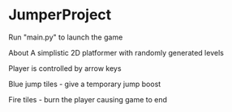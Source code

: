 # JumperProject
Run "main.py" to launch the game

About
A simplistic 2D platformer with randomly generated levels

Player is controlled by arrow keys

Blue jump tiles - give a temporary jump boost

Fire tiles - burn the player causing game to end
